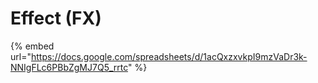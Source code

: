 # Effect (FX)

{% embed url="https://docs.google.com/spreadsheets/d/1acQxzxvkpI9mzVaDr3k-NNIgFLc6PBbZgMJ7Q5_rrtc" %}

